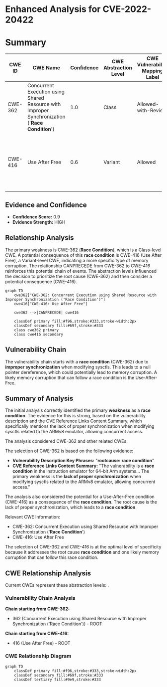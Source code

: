 # Enhanced Analysis for CVE-2022-20422

# Summary
| CWE ID | CWE Name | Confidence | CWE Abstraction Level | CWE Vulnerability Mapping Label | CWE-Vulnerability Mapping Notes |
|---|---|---|---|---|---|
| CWE-362 | Concurrent Execution using Shared Resource with Improper Synchronization ('**Race Condition**') | 1.0 | Class | Allowed-with-Review | Primary CWE: The core issue is a **race condition** due to improper synchronization. |
| CWE-416 | Use After Free | 0.6 | Variant | Allowed | Secondary CWE: The race condition can lead to a use-after-free condition, which results in memory corruption. |

## Evidence and Confidence

*   **Confidence Score:** 0.9
*   **Evidence Strength:** HIGH

## Relationship Analysis
The primary weakness is CWE-362 (**Race Condition**), which is a Class-level CWE. A potential consequence of this **race condition** is CWE-416 (Use After Free), a Variant-level CWE, indicating a more specific type of memory corruption. The relationship CANPRECEDE from CWE-362 to CWE-416 reinforces this potential chain of events. The abstraction levels influenced the decision to prioritize the root cause (CWE-362) and then consider a potential consequence (CWE-416).

```mermaid
graph TD
    cwe362["CWE-362: Concurrent Execution using Shared Resource with Improper Synchronization ('Race Condition')"]
    cwe416["CWE-416: Use After Free"]

    cwe362 -->|CANPRECEDE| cwe416

    classDef primary fill:#f96,stroke:#333,stroke-width:2px
    classDef secondary fill:#69f,stroke:#333
    class cwe362 primary
    class cwe416 secondary
```

## Vulnerability Chain
The vulnerability chain starts with a **race condition** (CWE-362) due to **improper synchronization** when modifying sysctls. This leads to a null pointer dereference, which could potentially lead to memory corruption. A likely memory corruption that can follow a race condition is the Use-After-Free.

## Summary of Analysis
The initial analysis correctly identified the primary **weakness** as a **race condition**. The evidence for this is strong, based on the vulnerability description and the CVE Reference Links Content Summary, which specifically mentions the lack of proper synchronization when modifying sysctls related to the ARMv8 emulator, allowing concurrent access.

The analysis considered CWE-362 and other related CWEs.

The selection of CWE-362 is based on the following evidence:
*   **Vulnerability Description Key Phrases:** "**rootcause:** **race condition**"
*   **CVE Reference Links Content Summary:** "The vulnerability is a **race condition** in the instruction emulator for 64-bit Arm systems... The primary weakness is the **lack of proper synchronization** when modifying sysctls related to the ARMv8 emulator, allowing concurrent access."

The analysis also considered the potential for a Use-After-Free condition (CWE-416) as a consequence of the **race condition**. The root cause is the lack of proper synchronization, which leads to a **race condition**.

Relevant CWE Information:
* CWE-362: Concurrent Execution using Shared Resource with Improper Synchronization ('**Race Condition**')
* CWE-416: Use After Free

The selection of CWE-362 and CWE-416 is at the optimal level of specificity because it addresses the root cause **race condition** and one likely memory corruption that can follow this race condition.


## CWE Relationship Analysis

Current CWEs represent these abstraction levels: .


### Vulnerability Chain Analysis

**Chain starting from CWE-362:**
- 362 (Concurrent Execution using Shared Resource with Improper Synchronization ('Race Condition')) - ROOT


**Chain starting from CWE-416:**
- 416 (Use After Free) - ROOT



### CWE Relationship Diagram

```mermaid
graph TD
    classDef primary fill:#f96,stroke:#333,stroke-width:2px
    classDef secondary fill:#69f,stroke:#333
    classDef tertiary fill:#9e9,stroke:#333
```